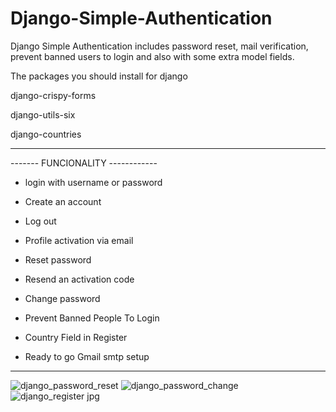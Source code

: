 # Django-Simple-Authentication
Django Simple Authentication includes password reset, mail verification, prevent banned users to login and also with some extra model fields.

The packages you should install for django 

django-crispy-forms

django-utils-six

django-countries

---------------------------------------------

-------  FUNCIONALITY ------------

- login with  username or password

- Create an account

- Log out

- Profile activation via email

- Reset password

- Resend an activation code

- Change password

- Prevent Banned People To Login

- Country Field in Register

- Ready to go Gmail smtp setup

-------------------------------


![django_password_reset](https://user-images.githubusercontent.com/80206446/130806262-4c4fca91-e77b-4533-b1aa-064f814452d1.jpg)
![django_password_change](https://user-images.githubusercontent.com/80206446/130806473-9d06502d-7c01-43e9-a824-4f324f385745.jpg)
![django_register jpg](https://user-images.githubusercontent.com/80206446/130809588-3ab13618-897c-4959-a3ab-cfe3e8d878a9.jpg)

